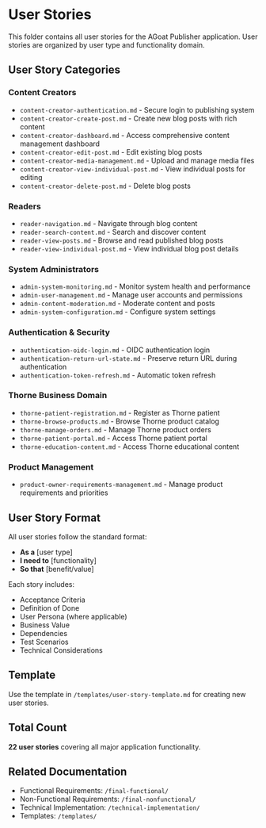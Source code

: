 # User Stories

This folder contains all user stories for the AGoat Publisher application. User stories are organized by user type and functionality domain.

## User Story Categories

### Content Creators
- `content-creator-authentication.md` - Secure login to publishing system
- `content-creator-create-post.md` - Create new blog posts with rich content
- `content-creator-dashboard.md` - Access comprehensive content management dashboard
- `content-creator-edit-post.md` - Edit existing blog posts
- `content-creator-media-management.md` - Upload and manage media files
- `content-creator-view-individual-post.md` - View individual posts for editing
- `content-creator-delete-post.md` - Delete blog posts

### Readers
- `reader-navigation.md` - Navigate through blog content
- `reader-search-content.md` - Search and discover content
- `reader-view-posts.md` - Browse and read published blog posts
- `reader-view-individual-post.md` - View individual blog post details

### System Administrators
- `admin-system-monitoring.md` - Monitor system health and performance
- `admin-user-management.md` - Manage user accounts and permissions
- `admin-content-moderation.md` - Moderate content and posts
- `admin-system-configuration.md` - Configure system settings

### Authentication & Security
- `authentication-oidc-login.md` - OIDC authentication login
- `authentication-return-url-state.md` - Preserve return URL during authentication
- `authentication-token-refresh.md` - Automatic token refresh

### Thorne Business Domain
- `thorne-patient-registration.md` - Register as Thorne patient
- `thorne-browse-products.md` - Browse Thorne product catalog
- `thorne-manage-orders.md` - Manage Thorne product orders
- `thorne-patient-portal.md` - Access Thorne patient portal
- `thorne-education-content.md` - Access Thorne educational content

### Product Management
- `product-owner-requirements-management.md` - Manage product requirements and priorities

## User Story Format

All user stories follow the standard format:
- **As a** [user type]
- **I need to** [functionality]
- **So that** [benefit/value]

Each story includes:
- Acceptance Criteria
- Definition of Done
- User Persona (where applicable)
- Business Value
- Dependencies
- Test Scenarios
- Technical Considerations

## Template

Use the template in `/templates/user-story-template.md` for creating new user stories.

## Total Count
**22 user stories** covering all major application functionality.

## Related Documentation
- Functional Requirements: `/final-functional/`
- Non-Functional Requirements: `/final-nonfunctional/`
- Technical Implementation: `/technical-implementation/`
- Templates: `/templates/`
